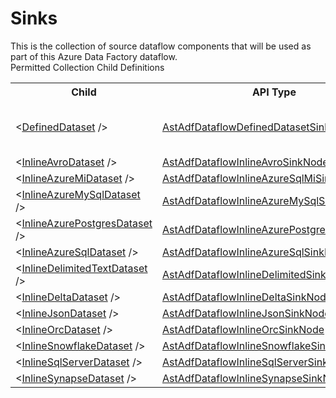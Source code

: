 # Sinks

<div class="LanguageSummary"><div class ="SummaryItem">This is the collection of source dataflow components that will be used as part of this Azure Data Factory dataflow.</div></div><div class="SchemaBindingGroup"><div class="SchemaBindingGroupHeader">Permitted Collection Child Definitions</div><table id="SchemaBindingList" class="SchemaBindingList"><tbody><tr><th class="SchemaBindingNameColumnHeader">Child</th><th class="SchemaBindingTypeColumnHeader">API Type</th><th class="SchemaBindingSummaryColumnHeader">Description</th></tr><tr class="cd0"><td class="SchemaBindingName"><span class="punc">&lt;</span><a href=Varigence.Languages.Biml.DataFactory.AstAdfDataflowDefinedDatasetSinkNode.html">DefinedDataset</a><span class="punc"> /&gt;</span></td><td class="SchemaBindingType"><a href="../api-reference/Varigence.Languages.Biml.DataFactory.AstAdfDataflowDefinedDatasetSinkNode.html">AstAdfDataflowDefinedDatasetSinkNode</a></td><td class="SchemaBindingSummary">AstAdfDataflowDatasetSinkNode is type for all Dataflow sink datasets in Azure Data Factory pipelines.</td></tr><tr class="cd1"><td class="SchemaBindingName"><span class="punc">&lt;</span><a href=Varigence.Languages.Biml.DataFactory.AstAdfDataflowInlineAvroSinkNode.html">InlineAvroDataset</a><span class="punc"> /&gt;</span></td><td class="SchemaBindingType"><a href="../api-reference/Varigence.Languages.Biml.DataFactory.AstAdfDataflowInlineAvroSinkNode.html">AstAdfDataflowInlineAvroSinkNode</a></td><td class="SchemaBindingSummary">&nbsp;</td></tr><tr class="cd0"><td class="SchemaBindingName"><span class="punc">&lt;</span><a href=Varigence.Languages.Biml.DataFactory.AstAdfDataflowInlineAzureSqlMiSinkNode.html">InlineAzureMiDataset</a><span class="punc"> /&gt;</span></td><td class="SchemaBindingType"><a href="../api-reference/Varigence.Languages.Biml.DataFactory.AstAdfDataflowInlineAzureSqlMiSinkNode.html">AstAdfDataflowInlineAzureSqlMiSinkNode</a></td><td class="SchemaBindingSummary">&nbsp;</td></tr><tr class="cd1"><td class="SchemaBindingName"><span class="punc">&lt;</span><a href=Varigence.Languages.Biml.DataFactory.AstAdfDataflowInlineAzureMySqlSinkNode.html">InlineAzureMySqlDataset</a><span class="punc"> /&gt;</span></td><td class="SchemaBindingType"><a href="../api-reference/Varigence.Languages.Biml.DataFactory.AstAdfDataflowInlineAzureMySqlSinkNode.html">AstAdfDataflowInlineAzureMySqlSinkNode</a></td><td class="SchemaBindingSummary">&nbsp;</td></tr><tr class="cd0"><td class="SchemaBindingName"><span class="punc">&lt;</span><a href=Varigence.Languages.Biml.DataFactory.AstAdfDataflowInlineAzurePostgreSqlSinkNode.html">InlineAzurePostgresDataset</a><span class="punc"> /&gt;</span></td><td class="SchemaBindingType"><a href="../api-reference/Varigence.Languages.Biml.DataFactory.AstAdfDataflowInlineAzurePostgreSqlSinkNode.html">AstAdfDataflowInlineAzurePostgreSqlSinkNode</a></td><td class="SchemaBindingSummary">&nbsp;</td></tr><tr class="cd1"><td class="SchemaBindingName"><span class="punc">&lt;</span><a href=Varigence.Languages.Biml.DataFactory.AstAdfDataflowInlineAzureSqlSinkNode.html">InlineAzureSqlDataset</a><span class="punc"> /&gt;</span></td><td class="SchemaBindingType"><a href="../api-reference/Varigence.Languages.Biml.DataFactory.AstAdfDataflowInlineAzureSqlSinkNode.html">AstAdfDataflowInlineAzureSqlSinkNode</a></td><td class="SchemaBindingSummary">&nbsp;</td></tr><tr class="cd0"><td class="SchemaBindingName"><span class="punc">&lt;</span><a href=Varigence.Languages.Biml.DataFactory.AstAdfDataflowInlineDelimitedSinkNode.html">InlineDelimitedTextDataset</a><span class="punc"> /&gt;</span></td><td class="SchemaBindingType"><a href="../api-reference/Varigence.Languages.Biml.DataFactory.AstAdfDataflowInlineDelimitedSinkNode.html">AstAdfDataflowInlineDelimitedSinkNode</a></td><td class="SchemaBindingSummary">&nbsp;</td></tr><tr class="cd1"><td class="SchemaBindingName"><span class="punc">&lt;</span><a href=Varigence.Languages.Biml.DataFactory.AstAdfDataflowInlineDeltaSinkNode.html">InlineDeltaDataset</a><span class="punc"> /&gt;</span></td><td class="SchemaBindingType"><a href="../api-reference/Varigence.Languages.Biml.DataFactory.AstAdfDataflowInlineDeltaSinkNode.html">AstAdfDataflowInlineDeltaSinkNode</a></td><td class="SchemaBindingSummary">&nbsp;</td></tr><tr class="cd0"><td class="SchemaBindingName"><span class="punc">&lt;</span><a href=Varigence.Languages.Biml.DataFactory.AstAdfDataflowInlineJsonSinkNode.html">InlineJsonDataset</a><span class="punc"> /&gt;</span></td><td class="SchemaBindingType"><a href="../api-reference/Varigence.Languages.Biml.DataFactory.AstAdfDataflowInlineJsonSinkNode.html">AstAdfDataflowInlineJsonSinkNode</a></td><td class="SchemaBindingSummary">&nbsp;</td></tr><tr class="cd1"><td class="SchemaBindingName"><span class="punc">&lt;</span><a href=Varigence.Languages.Biml.DataFactory.AstAdfDataflowInlineOrcSinkNode.html">InlineOrcDataset</a><span class="punc"> /&gt;</span></td><td class="SchemaBindingType"><a href="../api-reference/Varigence.Languages.Biml.DataFactory.AstAdfDataflowInlineOrcSinkNode.html">AstAdfDataflowInlineOrcSinkNode</a></td><td class="SchemaBindingSummary">&nbsp;</td></tr><tr class="cd0"><td class="SchemaBindingName"><span class="punc">&lt;</span><a href=Varigence.Languages.Biml.DataFactory.AstAdfDataflowInlineSnowflakeSinkNode.html">InlineSnowflakeDataset</a><span class="punc"> /&gt;</span></td><td class="SchemaBindingType"><a href="../api-reference/Varigence.Languages.Biml.DataFactory.AstAdfDataflowInlineSnowflakeSinkNode.html">AstAdfDataflowInlineSnowflakeSinkNode</a></td><td class="SchemaBindingSummary">&nbsp;</td></tr><tr class="cd1"><td class="SchemaBindingName"><span class="punc">&lt;</span><a href=Varigence.Languages.Biml.DataFactory.AstAdfDataflowInlineSqlServerSinkNode.html">InlineSqlServerDataset</a><span class="punc"> /&gt;</span></td><td class="SchemaBindingType"><a href="../api-reference/Varigence.Languages.Biml.DataFactory.AstAdfDataflowInlineSqlServerSinkNode.html">AstAdfDataflowInlineSqlServerSinkNode</a></td><td class="SchemaBindingSummary">&nbsp;</td></tr><tr class="cd0"><td class="SchemaBindingName"><span class="punc">&lt;</span><a href=Varigence.Languages.Biml.DataFactory.AstAdfDataflowInlineSynapseSinkNode.html">InlineSynapseDataset</a><span class="punc"> /&gt;</span></td><td class="SchemaBindingType"><a href="../api-reference/Varigence.Languages.Biml.DataFactory.AstAdfDataflowInlineSynapseSinkNode.html">AstAdfDataflowInlineSynapseSinkNode</a></td><td class="SchemaBindingSummary">&nbsp;</td></tr></tbody></table></div>